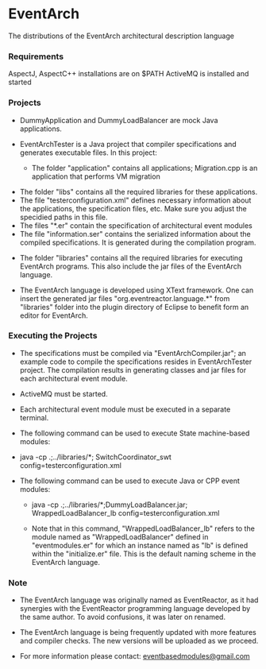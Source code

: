 # EventArch
The distributions of the EventArch architectural description language

### Requirements ###

AspectJ, AspectC++ installations are on $PATH
ActiveMQ is installed and started

### Projects ###

+	DummyApplication and DummyLoadBalancer are mock Java applications. 

+	EventArchTester is a Java project that compiler specifications and generates executable files. In this project:

	- The folder "application" contains all applications; Migration.cpp is an application that performs VM migration 
  -	The folder "libs" contains all the required libraries for these applications.
  -	The file "testerconfiguration.xml" defines necessary information about the applications, the specification files, etc. Make sure you adjust the specidied paths in this file.
  -	The files "*.er" contain the specification of architectural event modules
  -	The file "information.ser" contains the serialized information about the compiled specifications. It is generated during the compilation program.

+	The folder "libraries" contains all the required libraries for executing EventArch programs. This also include the jar  files of the EventArch language.

+	The EventArch language is developed using XText framework. One can insert the generated jar files "org.eventreactor.language.*" from "libraries" folder into the plugin directory of Eclipse to benefit form an editor for EventArch.


### Executing the Projects ###

+	The specifications must be compiled via "EventArchCompiler.jar"; an example code to compile the specifications resides in EventArchTester project. The compilation results in generating classes and jar files for each architectural event module.

+	ActiveMQ must be started.

+	Each architectural event module must be executed in a separate terminal.

+	The following command can be used to execute State machine-based modules: 
   - java -cp .;../libraries/*; SwitchCoordinator_swt config=testerconfiguration.xml

+	The following command can be used to execute Java or CPP event modules:
	 - java -cp .;../libraries/*;DummyLoadBalancer.jar; WrappedLoadBalancer_lb config=testerconfiguration.xml

	 - Note that in this command, "WrappedLoadBalancer_lb" refers to the module named as "WrappedLoadBalancer" defined in "eventmodules.er" for which an instance named as "lb" is defined within the "initialize.er" file. This is the default naming scheme in the EventArch language. 

### Note ###

+ The EventArch language was originally named as EventReactor, as it had synergies with the EventReactor programming language developed by the same author. To avoid confusions, it was later on renamed.

+ The EventArch language is being frequently updated with more features and compiler checks. The new versions will be uploaded as we proceed.

+ For more information please contact: eventbasedmodules@gmail.com 
